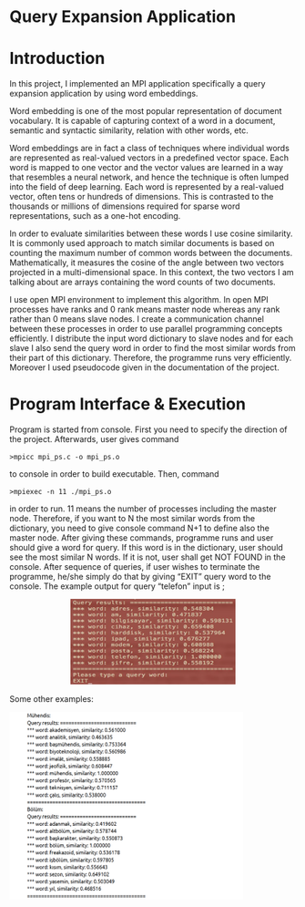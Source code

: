 # Query Expansion Application


# Introduction


In this project, I implemented an MPI application specifically a query expansion application by using word embeddings.


Word embedding is one of the most popular representation of document vocabulary. It is capable of capturing context of a word in a document, semantic and syntactic similarity, relation with other words, etc. 

Word embeddings are in fact a class of techniques where individual words are represented as real-valued vectors in a predefined vector space. Each word is mapped to one vector and the vector values are learned in a way that resembles a neural network, and hence the technique is often lumped into the field of deep learning. Each word is represented by a real-valued vector, often tens or hundreds of dimensions. This is contrasted to the thousands or millions of dimensions required for sparse word representations, such as a one-hot encoding.


In order to evaluate similarities between these words I use cosine similarity. It is commonly used approach to match similar documents is based on counting the maximum number of common words between the documents. Mathematically, it
measures the cosine of the angle between two vectors projected in a multi-dimensional space. In this context, the two vectors I am talking about are arrays containing the word counts of two documents.


I use open MPI environment to implement this algorithm. In open MPI processes have ranks and 0 rank means master node whereas any rank rather than 0 means slave nodes. I create a communication channel between these processes in order to use parallel programming concepts efficiently. I distribute the input word dictionary to slave nodes and for each slave I also send the query word in order to find the most similar words from their part of this dictionary. Therefore, the programme runs very efficiently. Moreover I used pseudocode given in the documentation of the project.


# Program Interface & Execution


Program is started from console. First you need to specify the direction of the project. Afterwards, user gives command
```
>mpicc mpi_ps.c -o mpi_ps.o

```
to console in order to build executable. Then, command 

```
>mpiexec -n 11 ./mpi_ps.o

```

in order to run. 11 means the number of processes including the master node. Therefore, if you want to N the most similar words from the dictionary, you need to give console command N+1 to define also the master node. After giving these
commands, programme runs and user should give a word for query. If this word is in the dictionary, user should see the most similar N words. If it is not, user shall get NOT FOUND in the console. After sequence of queries, if user wishes to terminate the programme, he/she simply do that by giving “EXIT” query word to the console. The
example output for query “telefon” input is ;

<p align="center">
<a href = "https://github.com/yilmazvolkan/queryExpansionApp"><img 
<img src="https://github.com/yilmazvolkan/queryExpansionApp/blob/master/example1.png" width="290" height="150"></a>
</p>


Some other examples:


<p align="left">
<a href = "https://github.com/yilmazvolkan/queryExpansionApp"><img 
<img src="https://github.com/yilmazvolkan/queryExpansionApp/blob/master/example2.png" width="410" height="330"></a>
</p>
